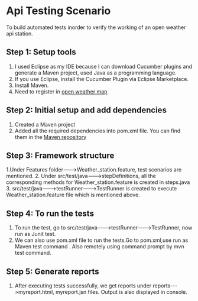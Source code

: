 
# Api Testing Scenario

To build automated tests inorder to verify the working of an open weather api station.


## Step 1: Setup tools
1. I used Eclipse as my IDE because I can download Cucumber plugins and generate a Maven project, used Java as a programming language.
2. If you use Eclipse, install the Cucumber Plugin via Eclipse Marketplace.
3. Install Maven.
4. Need to register in [open weather map](https://openweathermap.org/stations)


## Step 2: Initial setup and add dependencies
1. Created a Maven project
2. Added all the required dependencies into pom.xml file. You can find them in the [Maven repository](https://mvnrepository.com/)

## Step 3: Framework structure
1.Under Features folder--->Weather_station.feature, test scenarios are mentioned.
2. Under src/test/java--->stepDefinitions, all the corresponding methods for Weather_station.feature is created in steps.java
3.  src/test/java--->testRunner--->TestRunner is created to execute Weather_station.feature file which is mentioned above.

## Step 4: To run the tests
1. To run the test, go to src/test/java--->testRunner--->TestRunner, now run as Junit test.
2. We can also use pom.xml file to run the tests.Go to pom.xml,use run as Maven test command . Also remotely using command prompt by mvn test command.

## Step 5: Generate reports
1. After executing tests successfully, we get reports under reports--->myreport.html, myreport.jsn files. Output is also displayed in console.
